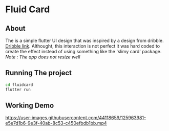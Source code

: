 # Fluid Card

## About

The is a simple flutter UI design that was inspired by a design from dribble. [Dribble link](https://dribbble.com/shots/15177651-Fluid-Card-in-UI-Trailer).
Althought, this interaction is not perfect it was hard coded to create the effect instead of using something like the 'slimy card' package. <br>
*Note : The app does not resize well*

## Running The project

```bash
cd fluidcard
flutter run
```

##  Working Demo

https://user-images.githubusercontent.com/44118659/125963981-e5e7d1b6-9e3f-40ab-8c53-c450efbdb1bb.mp4


